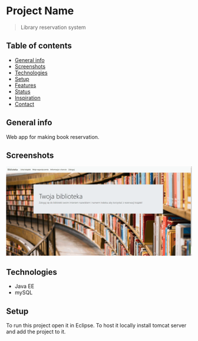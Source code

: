 # Project Name
> Library reservation system

## Table of contents
* [General info](#general-info)
* [Screenshots](#screenshots)
* [Technologies](#technologies)
* [Setup](#setup)
* [Features](#features)
* [Status](#status)
* [Inspiration](#inspiration)
* [Contact](#contact)

## General info
Web app for making book reservation.

## Screenshots
![Example screenshot](./img/app.gif)

## Technologies
* Java EE
* mySQL

## Setup
To run this project open it in Eclipse. To host it locally install tomcat server and add the project to it.